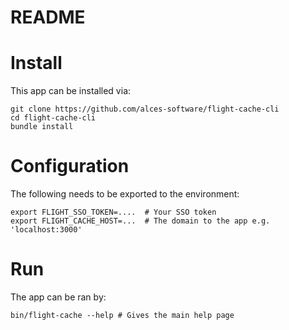 # README

# Install

This app can be installed via:
```
git clone https://github.com/alces-software/flight-cache-cli
cd flight-cache-cli
bundle install
```

# Configuration

The following needs to be exported to the environment:
```
export FLIGHT_SSO_TOKEN=....  # Your SSO token
export FLIGHT_CACHE_HOST=...  # The domain to the app e.g. 'localhost:3000'
```

# Run

The app can be ran by:
```
bin/flight-cache --help # Gives the main help page
```

